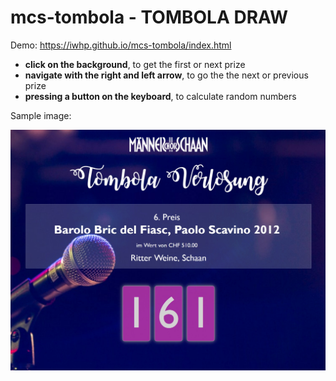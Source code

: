 # mcs-tombola - TOMBOLA DRAW

Demo: https://iwhp.github.io/mcs-tombola/index.html

- **click on the background**, to get the first or next prize
- **navigate with the right and left arrow**, to go the the next or previous prize
- **pressing a button on the keyboard**, to calculate random numbers

Sample image:

![alt text](images/sample.jpg "Sample")